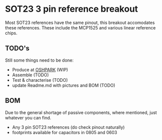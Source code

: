 # SOT23 3 pin reference breakout
Most SOT23 references have the same pinout, this breakout accomodates these references. These include the MCP1525 and various linear reference chips.
## TODO's
Still some things need to be done:
* Produce at [OSHPARK](https://oshpark.com/) (WIP)
* Assemble (TODO)
* Test & characterise (TODO)
* update Readme.md with pictures and BOM (TODO)
## BOM
Due to the general shortage of passive components, where mentioned, just whatever you can find.
* Any 3 pin SOT23 references (do check pinout naturally)
* footprints available for capacitors in 0805 and 0603
